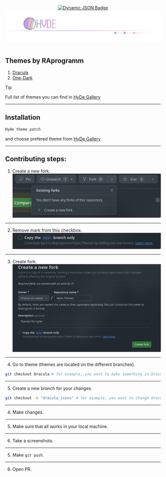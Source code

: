 <div align = center>
    <a href="https://discord.gg/AYbJ9MJez7">
<img alt="Dynamic JSON Badge" src="https://img.shields.io/badge/dynamic/json?url=https%3A%2F%2Fdiscordapp.com%2Fapi%2Finvites%2FmT5YqjaJFh%3Fwith_counts%3Dtrue&query=%24.approximate_member_count&suffix=%20members&style=for-the-badge&logo=discord&logoSize=auto&label=The%20HyDe%20Project&labelColor=ebbcba&color=c79bf0">
    </a>
</div>
<div align = center><img src="https://raw.githubusercontent.com/prasanthrangan/hyprdots/main/Source/assets/hyde_banner.png"><br><br></div>

<!-- 
<img alt="Dynamic JSON Badge" src="https://img.shields.io/badge/dynamic/json?url=https%3A%2F%2Fdiscordapp.com%2Fapi%2Finvites%2FmT5YqjaJFh%3Fwith_counts%3Dtrue&query=%24.approximate_member_count&suffix=%20members&style=for-the-badge&logo=discord&logoSize=auto&label=The%20HyDe%20Project&labelColor=ebbcba&color=c79bf0">

<img alt="Dynamic JSON Badge" src="https://img.shields.io/badge/dynamic/json?url=https%3A%2F%2Fdiscordapp.com%2Fapi%2Finvites%2FmT5YqjaJFh%3Fwith_counts%3Dtrue&query=%24.approximate_presence_count&suffix=%20online&style=for-the-badge&logo=discord&logoSize=auto&label=The%20HyDe%20Project&labelColor=ebbcba&color=c79bf0">
-->

## Themes by RAprogramm
1. [Dracula](https://github.com/RAprogramm/HyDe-Themes/tree/Dracula)
2. [One-Dark](https://github.com/RAprogramm/HyDe-Themes/tree/One-Dark)

> [!TIP]
> Full list of themes you can find in [HyDe Gallery](https://github.com/kRHYME7/hyde-gallery)

---

## Installation

```sh
Hyde theme patch
```
and choose prefered theme from [HyDe Gallery](https://github.com/kRHYME7/hyde-gallery)

---

## Contributing steps:

1. Create a new fork.
![1](./screenshots/240506_07h00m11s_screenshot.png)
---

2. Remove mark from this checkbox.
![2](./screenshots/240506_07h00m50s_screenshot.png)
---

3. Create fork.
![3](./screenshots/240506_07h00m35s_screenshot.png)
---

4. Go to theme (themes are located on the different branches).
```sh
git checkout Dracula # for example, you want to make something in Dracula theme
```
---

5. Create a new branch for your changes.
```sh
git checkout -b "dracula_icons" # for example, you want to change dracula theme icons
```
---

4. Make changes.
---
5. Make sure that all works in your local machine.
---
6. Take a screenshots.
---
5. Make `git push`.
---
6. Open PR.
